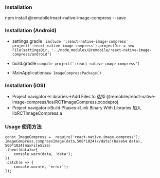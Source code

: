 ### Installation
npm install @remobile/react-native-image-compress --save

### Installation (Android)
- settings.gradle `
include ':react-native-image-compress'
project(':react-native-image-compress').projectDir = new File(settingsDir, '../node_modules/@remobile/react-native-image-compress/android')`

- build.gradle `compile project(':react-native-image-compress')`

- MainApplication`new ImageCompressPackage()`

### Installation (iOS)
- Project navigator->Libraries->Add Files to 选择 @remobile/react-native-image-compress/ios/RCTImageCompress.xcodeproj
- Project navigator->Build Phases->Link Binary With Libraries 加入 libRCTImageCompress.a

### Usage 使用方法

    const ImageCompress =  require('react-native-image-compress');
    ImageCompress.compressImage(data,500*1024)//data:(base64 data), 500*1024(maxFileSize)
    .then((data)=>{
        console.warn(data, 'data');
    })
    .catch(e => {
        console.warn(e, 'error');
    });
